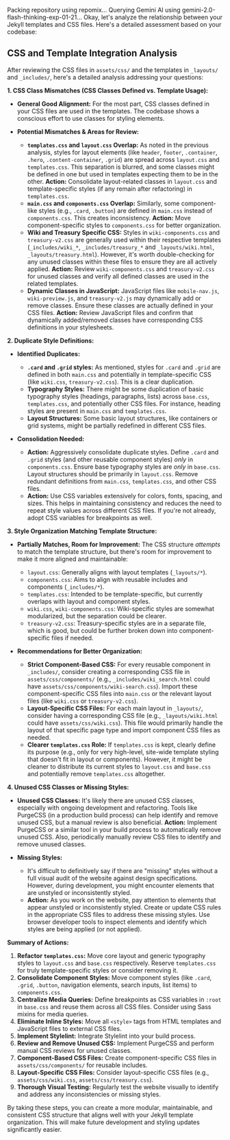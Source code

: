 Packing repository using repomix...
Querying Gemini AI using gemini-2.0-flash-thinking-exp-01-21...
Okay, let's analyze the relationship between your Jekyll templates and CSS files. Here's a detailed assessment based on your codebase:

## CSS and Template Integration Analysis

After reviewing the CSS files in `assets/css/` and the templates in `_layouts/` and `_includes/`, here's a detailed analysis addressing your questions:

**1. CSS Class Mismatches (CSS Classes Defined vs. Template Usage):**

*   **General Good Alignment:** For the most part, CSS classes defined in your CSS files are used in the templates. The codebase shows a conscious effort to use classes for styling elements.

*   **Potential Mismatches & Areas for Review:**
    *   **`templates.css` and `layout.css` Overlap:** As noted in the previous analysis, styles for layout elements (like `header`, `footer`, `.container`, `.hero`, `.content-container`, `.grid`) are spread across `layout.css` and `templates.css`. This separation is blurred, and some classes might be defined in one but used in templates expecting them to be in the other. **Action:** Consolidate layout-related classes in `layout.css` and template-specific styles (if any remain after refactoring) in `templates.css`.
    *   **`main.css` and `components.css` Overlap:** Similarly, some component-like styles (e.g., `.card`, `.button`) are defined in `main.css` instead of `components.css`. This creates inconsistency. **Action:** Move component-specific styles to `components.css` for better organization.
    *   **Wiki and Treasury Specific CSS:**  Styles in `wiki-components.css` and `treasury-v2.css` are generally used within their respective templates (`_includes/wiki_*`, `_includes/treasury_*` and `_layouts/wiki.html`, `_layouts/treasury.html`). However, it's worth double-checking for any unused classes within these files to ensure they are all actively applied. **Action:** Review `wiki-components.css` and `treasury-v2.css` for unused classes and verify all defined classes are used in the related templates.
    *   **Dynamic Classes in JavaScript:** JavaScript files like `mobile-nav.js`, `wiki-preview.js`, and `treasury-v2.js` may dynamically add or remove classes. Ensure these classes are actually defined in your CSS files. **Action:** Review JavaScript files and confirm that dynamically added/removed classes have corresponding CSS definitions in your stylesheets.

**2. Duplicate Style Definitions:**

*   **Identified Duplicates:**
    *   **`.card` and `.grid` styles:**  As mentioned, styles for `.card` and `.grid` are defined in both `main.css` and potentially in template-specific CSS (like `wiki.css`, `treasury-v2.css`).  This is a clear duplication.
    *   **Typography Styles:** There might be some duplication of basic typography styles (headings, paragraphs, lists) across `base.css`, `templates.css`, and potentially other CSS files. For instance, heading styles are present in `main.css` and `templates.css`.
    *   **Layout Structures:** Some basic layout structures, like containers or grid systems, might be partially redefined in different CSS files.

*   **Consolidation Needed:**
    *   **Action:**  Aggressively consolidate duplicate styles. Define `.card` and `.grid` styles (and other reusable component styles) *only* in `components.css`. Ensure base typography styles are *only* in `base.css`. Layout structures should be primarily in `layout.css`. Remove redundant definitions from `main.css`, `templates.css`, and other CSS files.
    *   **Action:** Use CSS variables extensively for colors, fonts, spacing, and sizes. This helps in maintaining consistency and reduces the need to repeat style values across different CSS files.  If you're not already, adopt CSS variables for breakpoints as well.

**3. Style Organization Matching Template Structure:**

*   **Partially Matches, Room for Improvement:** The CSS structure *attempts* to match the template structure, but there's room for improvement to make it more aligned and maintainable:
    *   `layout.css`:  Generally aligns with layout templates (`_layouts/*`).
    *   `components.css`: Aims to align with reusable includes and components (`_includes/*`).
    *   `templates.css`:  Intended to be template-specific, but currently overlaps with layout and component styles.
    *   `wiki.css`, `wiki-components.css`: Wiki-specific styles are somewhat modularized, but the separation could be clearer.
    *   `treasury-v2.css`: Treasury-specific styles are in a separate file, which is good, but could be further broken down into component-specific files if needed.

*   **Recommendations for Better Organization:**
    *   **Strict Component-Based CSS:**  For every reusable component in `_includes/`, consider creating a corresponding CSS file in `assets/css/components/` (e.g., `_includes/wiki_search.html` could have `assets/css/components/wiki-search.css`). Import these component-specific CSS files into `main.css` or the relevant layout files (like `wiki.css` or `treasury-v2.css`).
    *   **Layout-Specific CSS Files:**  For each main layout in `_layouts/`, consider having a corresponding CSS file (e.g., `_layouts/wiki.html` could have `assets/css/wiki.css`). This file would primarily handle the layout of that specific page type and import component CSS files as needed.
    *   **Clearer `templates.css` Role:**  If `templates.css` is kept, clearly define its purpose (e.g., only for very high-level, site-wide template styling that doesn't fit in layout or components). However, it might be cleaner to distribute its current styles to `layout.css` and `base.css` and potentially remove `templates.css` altogether.

**4. Unused CSS Classes or Missing Styles:**

*   **Unused CSS Classes:**  It's likely there are unused CSS classes, especially with ongoing development and refactoring. Tools like PurgeCSS (in a production build process) can help identify and remove unused CSS, but a manual review is also beneficial. **Action:** Implement PurgeCSS or a similar tool in your build process to automatically remove unused CSS. Also, periodically manually review CSS files to identify and remove unused classes.

*   **Missing Styles:**
    *   It's difficult to definitively say if there are "missing" styles without a full visual audit of the website against design specifications. However, during development, you might encounter elements that are unstyled or inconsistently styled.
    *   **Action:**  As you work on the website, pay attention to elements that appear unstyled or inconsistently styled. Create or update CSS rules in the appropriate CSS files to address these missing styles. Use browser developer tools to inspect elements and identify which styles are being applied (or not applied).

**Summary of Actions:**

1.  **Refactor `templates.css`:** Move core layout and generic typography styles to `layout.css` and `base.css` respectively. Reserve `templates.css` for truly template-specific styles or consider removing it.
2.  **Consolidate Component Styles:** Move component styles (like `.card`, `.grid`, `.button`, navigation elements, search inputs, list items) to `components.css`.
3.  **Centralize Media Queries:** Define breakpoints as CSS variables in `:root` in `base.css` and reuse them across all CSS files. Consider using Sass mixins for media queries.
4.  **Eliminate Inline Styles:** Move all `<style>` tags from HTML templates and JavaScript files to external CSS files.
5.  **Implement Stylelint:** Integrate Stylelint into your build process.
6.  **Review and Remove Unused CSS:** Implement PurgeCSS and perform manual CSS reviews for unused classes.
7.  **Component-Based CSS Files:** Create component-specific CSS files in `assets/css/components/` for reusable includes.
8.  **Layout-Specific CSS Files:** Consider layout-specific CSS files (e.g., `assets/css/wiki.css`, `assets/css/treasury.css`).
9.  **Thorough Visual Testing:** Regularly test the website visually to identify and address any inconsistencies or missing styles.

By taking these steps, you can create a more modular, maintainable, and consistent CSS structure that aligns well with your Jekyll template organization. This will make future development and styling updates significantly easier.